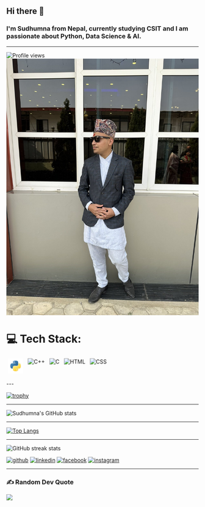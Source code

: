## Hi there 👋 
### I'm Sudhumna from Nepal, currently studying CSIT and I am passionate about Python, Data Science & AI.
---
![Profile views](https://gpvc.arturio.dev/Sudhumna) 
![I am GitHub Readme Generator's creator](https://github.com/Sudhumna/Sudhumna/blob/main/IMG-9feae2f743b097892f734dca4e78846b-V.jpg)

# 💻 Tech Stack:
<p>
<img src="https://raw.githubusercontent.com/github/explore/80688e429a7d4ef2fca1e82350fe8e3517d3494d/topics/python/python.png" alt="Python" height="40" style="vertical-align:top; margin:4px">
<img src="https://cdn-icons-png.flaticon.com/512/74/74897.png" alt="C++" height="40" style="vertical-align:top; margin:4px">
<img src="https://cdn-icons-png.flaticon.com/512/9089/9089814.png" alt="C" height="40" style="vertical-align:top; margin:4px">
<img src="https://cdn-icons-png.flaticon.com/512/4943/4943029.png" alt="HTML" height="40" style="vertical-align:top; margin:4px">
<img src="https://cdn-icons-png.flaticon.com/512/3308/3308160.png" alt="CSS" height="40" style="vertical-align:top; margin:4px">
 
</p>
---




[![trophy](https://github-profile-trophy.vercel.app/?username=Sudhumna)](https://github.com/ryo-ma/github-profile-trophy)

---

![Sudhumna's GitHub stats](https://github-readme-stats.vercel.app/api?username=Sudhumna&show_icons=true&theme=radical)

---

[![Top Langs](https://github-readme-stats.vercel.app/api/top-langs/?username=Sudhumna&theme=radical)](https://github.com/anuraghazra/github-readme-stats)

---

![GitHub streak stats](https://streak-stats.demolab.com/?user=Sudhumna)  

[<img src='https://cdn.jsdelivr.net/npm/simple-icons@3.0.1/icons/github.svg' alt='github' height='40'>](https://github.com/Sudhumna)  [<img src='https://cdn.jsdelivr.net/npm/simple-icons@3.0.1/icons/linkedin.svg' alt='linkedin' height='40'>](https://www.linkedin.com/in/sudhumna-phuyal-78860620a/)  [<img src='https://cdn.jsdelivr.net/npm/simple-icons@3.0.1/icons/facebook.svg' alt='facebook' height='40'>](https://www.facebook.com/profile.php?id=100009797820145&mibextid=ZbWKwL)  [<img src='https://cdn.jsdelivr.net/npm/simple-icons@3.0.1/icons/instagram.svg' alt='instagram' height='40'>](https://instagram.com/phuyalsudhumna?igshid=NmQ2ZmYxZjA=/)  

---
### ✍️ Random Dev Quote
![](https://quotes-github-readme.vercel.app/api?type=horizontal&theme=radical)

